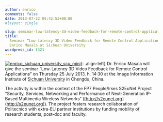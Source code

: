 ```yaml
---
author: enrico
comments: false
date: 2013-07-22 09:42:53+00:00
#layout: single

slug: seminar-low-latency-3d-video-feedback-for-remote-control-applications-by-enrico-masala-at-sichuan-university
title:
  Seminar “Low-Latency 3D Video Feedback for Remote Control Applications” by
  Enrico Masala at Sichuan University
wordpress_id: 1321
---
```


[![enrico_sichuan_university_scu_mini]({{site.baseurl}}/res/2013/07/enrico_sichuan_university_scu_mini.jpg)]({{site.baseurl}}/res/2013/07/enrico_sichuan_university_scu.jpg){: .align-left} Dr. Enrico Masala will give the seminar “Low-Latency 3D Video Feedback for Remote Control Applications” on Thursday 25 July 2013, h. 14:30 at the Image Information Institute of [Sichuan University](http://www.scu.edu.cn) in Chengdu, China.

The activity is within the context of the FP7 People/Irses S2EuNet Project “Security, Services, Networking and Performance of Next-Generation IP-Based Multimedia Wireless Networks” ([http://s2eunet.org](http://s2eunet.org)). The project fosters research collaboration of Politecnico with extra-EU partner institutions by funding mobility of research students, post-doc and faculty.
